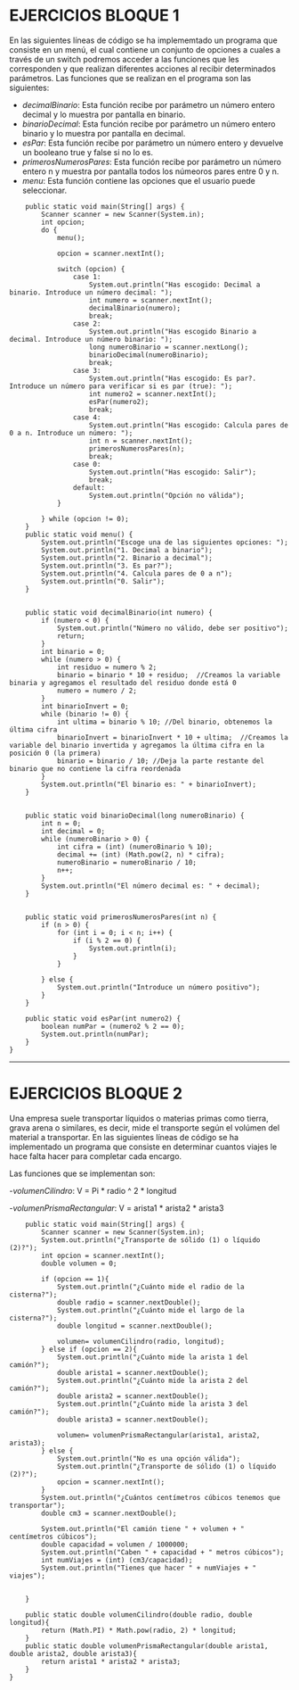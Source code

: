 # EJERCICIOS BLOQUE 1

En las siguientes líneas de código se ha implememtado un programa que consiste en un menú, el cual contiene un conjunto de opciones a cuales a través de un switch podremos acceder a las funciones que les corresponden y que realizan diferentes acciones al recibir determinados parámetros. 
Las funciones que se realizan en el programa son las siguientes: 

- _decimalBinario_: Esta función recibe por parámetro un número entero decimal y lo muestra por pantalla en binario.
- _binarioDecimal_: Esta función recibe por parámetro un número entero binario y lo muestra por pantalla en decimal.
- _esPar_: Esta función recibe por parámetro un número entero y devuelve un booleano true y false si no lo es.
- _primerosNumerosPares_: Esta función recibe por parámetro un número entero n y muestra por pantalla todos los númeoros pares entre 0 y n.
- _menu_: Esta función contiene las opciones que el usuario puede seleccionar.

```
    public static void main(String[] args) {
        Scanner scanner = new Scanner(System.in);
        int opcion;
        do {
            menu();

            opcion = scanner.nextInt();

            switch (opcion) {
                case 1:
                    System.out.println("Has escogido: Decimal a binario. Introduce un número decimal: ");
                    int numero = scanner.nextInt();
                    decimalBinario(numero);
                    break;
                case 2:
                    System.out.println("Has escogido Binario a decimal. Introduce un número binario: ");
                    long numeroBinario = scanner.nextLong();
                    binarioDecimal(numeroBinario);
                    break;
                case 3:
                    System.out.println("Has escogido: Es par?. Introduce un número para verificar si es par (true): ");
                    int numero2 = scanner.nextInt();
                    esPar(numero2);
                    break;
                case 4:
                    System.out.println("Has escogido: Calcula pares de 0 a n. Introduce un número: ");
                    int n = scanner.nextInt();
                    primerosNumerosPares(n);
                    break;
                case 0:
                    System.out.println("Has escogido: Salir");
                    break;
                default:
                    System.out.println("Opción no válida");
            }

        } while (opcion != 0);
    }
    public static void menu() {
        System.out.println("Escoge una de las siguientes opciones: ");
        System.out.println("1. Decimal a binario");
        System.out.println("2. Binario a decimal");
        System.out.println("3. Es par?");
        System.out.println("4. Calcula pares de 0 a n");
        System.out.println("0. Salir");
    }


    public static void decimalBinario(int numero) {
        if (numero < 0) {
            System.out.println("Número no válido, debe ser positivo");
            return;
        }
        int binario = 0;
        while (numero > 0) {
            int residuo = numero % 2;
            binario = binario * 10 + residuo;  //Creamos la variable binaria y agregamos el resultado del residuo donde está 0
            numero = numero / 2;
        }
        int binarioInvert = 0;
        while (binario != 0) {
            int ultima = binario % 10; //Del binario, obtenemos la última cifra
            binarioInvert = binarioInvert * 10 + ultima;  //Creamos la variable del binario invertida y agregamos la última cifra en la posición 0 (la primera)
            binario = binario / 10; //Deja la parte restante del binario que no contiene la cifra reordenada
        }
        System.out.println("El binario es: " + binarioInvert);
    }


    public static void binarioDecimal(long numeroBinario) {
        int n = 0;
        int decimal = 0;
        while (numeroBinario > 0) {
            int cifra = (int) (numeroBinario % 10);
            decimal += (int) (Math.pow(2, n) * cifra);
            numeroBinario = numeroBinario / 10;
            n++;
        }
        System.out.println("El número decimal es: " + decimal);
    }


    public static void primerosNumerosPares(int n) {
        if (n > 0) {
            for (int i = 0; i < n; i++) {
                if (i % 2 == 0) {
                    System.out.println(i);
                }
            }

        } else {
            System.out.println("Introduce un número positivo");
        }
    }

    public static void esPar(int numero2) {
        boolean numPar = (numero2 % 2 == 0);
        System.out.println(numPar);
    }
}
```

-----------------------------------------
# EJERCICIOS BLOQUE 2

Una empresa suele transportar líquidos o materias primas como tierra, grava arena o similares, es decir, mide el transporte según el volúmen del material a transportar.
En las siguientes líneas de código se ha implementado un programa que consiste en determinar cuantos viajes le hace falta hacer para completar cada encargo.

Las funciones que se implementan son:

-_volumenCilindro_: V = Pi * radio ^ 2 * longitud

-_volumenPrismaRectangular_: V = arista1 * arista2 * arista3

```
    public static void main(String[] args) {
        Scanner scanner = new Scanner(System.in);
        System.out.println("¿Transporte de sólido (1) o líquido (2)?");
        int opcion = scanner.nextInt();
        double volumen = 0;

        if (opcion == 1){
            System.out.println("¿Cuánto mide el radio de la cisterna?");
            double radio = scanner.nextDouble();
            System.out.println("¿Cuánto mide el largo de la cisterna?");
            double longitud = scanner.nextDouble();

            volumen= volumenCilindro(radio, longitud);
        } else if (opcion == 2){
            System.out.println("¿Cuánto mide la arista 1 del camión?");
            double arista1 = scanner.nextDouble();
            System.out.println("¿Cuánto mide la arista 2 del camión?");
            double arista2 = scanner.nextDouble();
            System.out.println("¿Cuánto mide la arista 3 del camión?");
            double arista3 = scanner.nextDouble();

            volumen= volumenPrismaRectangular(arista1, arista2, arista3);
        } else {
            System.out.println("No es una opción válida");
            System.out.println("¿Transporte de sólido (1) o líquido (2)?");
            opcion = scanner.nextInt();
        }
        System.out.println("¿Cuántos centímetros cúbicos tenemos que transportar");
        double cm3 = scanner.nextDouble();

        System.out.println("El camión tiene " + volumen + " centímetros cúbicos");
        double capacidad = volumen / 1000000;
        System.out.println("Caben " + capacidad + " metros cúbicos");
        int numViajes = (int) (cm3/capacidad);
        System.out.println("Tienes que hacer " + numViajes + " viajes");


    }

    public static double volumenCilindro(double radio, double longitud){
        return (Math.PI) * Math.pow(radio, 2) * longitud;
    }
    public static double volumenPrismaRectangular(double arista1, double arista2, double arista3){
        return arista1 * arista2 * arista3;
    }
}
```


